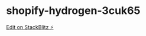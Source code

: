 # shopify-hydrogen-3cuk65

[Edit on StackBlitz ⚡️](https://stackblitz.com/edit/shopify-hydrogen-3cuk65)